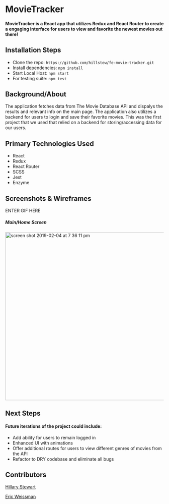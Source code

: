 # MovieTracker
#### MovieTracker is a React app that utilizes Redux and React Router to create a engaging interface for users to view and favorite the newest movies out there! 

## Installation Steps
- Clone the repo: ```https://github.com/hillstew/fe-movie-tracker.git```
- Install dependencies: ```npm install```
- Start Local Host: ```npm start```
- For testing suite: ```npm test```

## Background/About
The application fetches data from The Movie Database API and dispalys the results and relevant info on the main page. The application also utilizes a backend for users to login and save their favorite movies. This was the first project that we used that relied on a backend for storing/accessing data for our users.

## Primary Technologies Used
- React
- Redux
- React Router
- SCSS
- Jest
- Enzyme

## Screenshots & Wireframes
ENTER GIF HERE

##### Main/Home Screen
<img width="533" alt="screen shot 2019-02-04 at 7 36 11 pm" src="https://user-images.githubusercontent.com/20710327/52250250-2d417680-28b4-11e9-950b-922f992bf938.png">


## Next Steps
#### Future iterations of the project could include:
- Add ability for users to remain logged in
- Enhanced UI with animations
- Offer additional routes for users to view different genres of movies from the API
- Refactor to DRY codebase and eliminate all bugs

## Contributors
[Hillary Stewart](https://github.com/hillstew)

[Eric Weissman](https://github.com/ericweissman)
